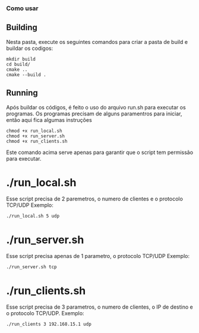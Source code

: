### Como usar

## Building
Nesta pasta, execute os seguintes comandos para criar a pasta de build e buildar os codigos:

```shell
mkdir build
cd build/
cmake ..
cmake --build .
```

## Running
Após buildar os códigos, é feito o uso do arquivo run.sh para executar os programas. Os programas precisam de alguns paramentros para iniciar, então aqui fica algumas instruções

```shell
chmod +x run_local.sh
chmod +x run_server.sh
chmod +x run_clients.sh
```

Este comando acima serve apenas para garantir que o script tem permissão para executar.

# ./run_local.sh
Esse script precisa de 2 paremetros, o numero de clientes e o protocolo TCP/UDP
Exemplo:

```shell
./run_local.sh 5 udp
```
# ./run_server.sh
Esse script precisa apenas de 1 parametro, o protocolo TCP/UDP
Exemplo:

```shell
./run_server.sh tcp
```

# ./run_clients.sh
Esse script precisa de 3 parametros, o numero de clientes, o IP de destino e o protocolo TCP/UDP.
Exemplo:

```shell
./run_clients 3 192.168.15.1 udp
```


